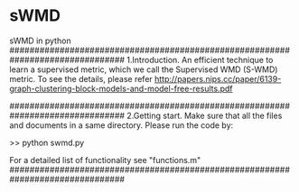 # sWMD
sWMD in python
###############################################################################
1.Introduction.
An efficient technique to learn a supervised metric, which we call the Supervised WMD (S-WMD) metric. To see the details, please refer http://papers.nips.cc/paper/6139-graph-clustering-block-models-and-model-free-results.pdf

###############################################################################
2.Getting start.
Make sure that all the files and documents in a same directory. Please run the code by:

\>> python swmd.py

For a detailed list of functionality see "functions.m"
###############################################################################
